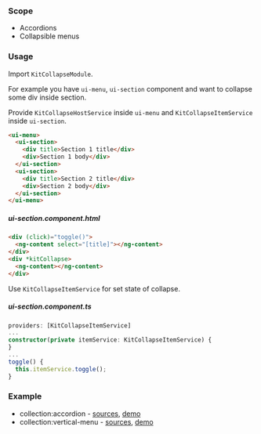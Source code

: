 ### Scope
 
* Accordions
* Collapsible menus


### Usage

Import `KitCollapseModule`.

For example you have `ui-menu`, `ui-section` component and want to collapse some div inside section.

Provide `KitCollapseHostService` inside `ui-menu` and `KitCollapseItemService` inside `ui-section`. 

```html
<ui-menu>
  <ui-section>
    <div title>Section 1 title</div>
    <div>Section 1 body</div>
  </ui-section>
  <ui-section>
    <div title>Section 2 title</div>
    <div>Section 2 body</div>
  </ui-section>
</ui-menu>
```

##### ui-section.component.html

```html
<div (click)="toggle()">
  <ng-content select="[title]"></ng-content>
</div>
<div *kitCollapse>
  <ng-content></ng-content>
</div>
```

Use `KitCollapseItemService` for set state of collapse.

##### ui-section.component.ts

```typescript
providers: [KitCollapseItemService]
...
constructor(private itemService: KitCollapseItemService) {
}
...
toggle() {
  this.itemService.toggle();
}
```


### Example

* collection:accordion - [sources](https://github.com/ngx-kit/ngx-kit/tree/master/packages/collection/lib/ui-accordion), [demo](http://ngx-kit.com/collection/module/ui-accordion) 
* collection:vertical-menu - [sources](https://github.com/ngx-kit/ngx-kit/tree/master/packages/collection/lib/ui-vertical-menu), [demo](http://ngx-kit.com/collection/module/ui-vertical-menu) 
